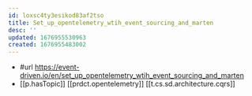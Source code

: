 ```yaml
---
id: loxsc4ty3esikod83af2tso
title: Set_up_opentelemetry_wtih_event_sourcing_and_marten
desc: ''
updated: 1676955530963
created: 1676955483002
---
```


- #url https://event-driven.io/en/set_up_opentelemetry_wtih_event_sourcing_and_marten
- [[p.hasTopic]] [[prdct.opentelemetry]] [[t.cs.sd.architecture.cqrs]]